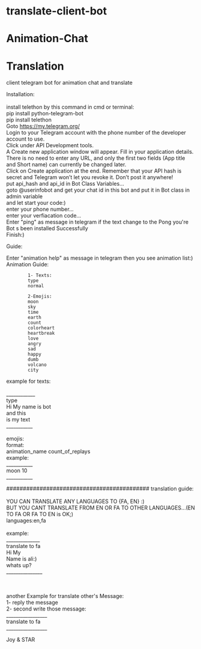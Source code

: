 # translate-client-bot
# Animation-Chat
# Translation


client telegram bot for animation chat and translate<br/>

Installation:<br/><br/>
install telethon by this command in cmd or terminal:<br/>
pip install python-telegram-bot<br/>
pip install telethon<br/>
Goto https://my.telegram.org/ <br/>
Login to your Telegram account with the phone number of the developer account to use.<br/>
Click under API Development tools.<br/>
A Create new application window will appear. Fill in your application details. There is no need to enter any URL, and only the first two fields (App title and Short name) can currently be changed later.<br/>
Click on Create application at the end. Remember that your API hash is secret and Telegram won’t let you revoke it. Don’t post it anywhere!<br/>
put api_hash and api_id in Bot Class Variables...<br/>
goto @userinfobot and get your chat id in this bot and put it in Bot class in admin variable<br/>
and let start your code:)<br/>
enter your phone number...<br/>
enter your verfiacation code...<br/>
Enter "ping" as message in telegram if the text change to the Pong you're Bot s been installed Successfully<br/>
Finish:)<br/>

Guide:<br/>

Enter "animation help" as message in telegram then you see animation list:)<br/>
Animation Guide:

            1- Texts:
            type
            normal

            2-Emojis:
            moon
            sky
            time
            earth
            count
            colorheart
            heartbreak
            love
            angry
            sad
            happy
            dumb
            volcano
            city

           
example for texts:<br/><br/>
____________<br/>
type<br/>
Hi My name is bot<br/>
and this<br/>
is my text<br/>
___________<br/>
<br/>
emojis:<br/>
format:</br>
animation_name count_of_replays<br/>
example:<br/>
___________<br/>
moon 10<br/>
___________<br/>

###########################################
translation guide:<br/><br/>
YOU CAN TRANSLATE ANY LANGUAGES TO {FA, EN} :)<br/>
BUT YOU CANT TRANSLATE FROM EN OR FA TO OTHER LANGUAGES...(EN TO FA OR FA TO EN is OK;)<br/>
languages:en,fa<br/>
<br/>
example:<br/>
______________<br/>
translate to fa<br/>
Hi My<br/>
Name is ali:)<br/>
whats up?<br/>
_______________<br/>

<br/><br/>
another Example for translate other's Message:<br/>
1- reply the message<br/>
2- second write those message:<br/>
_________________<br/>
translate to fa<br/>
_________________<br/>

Joy & STAR
